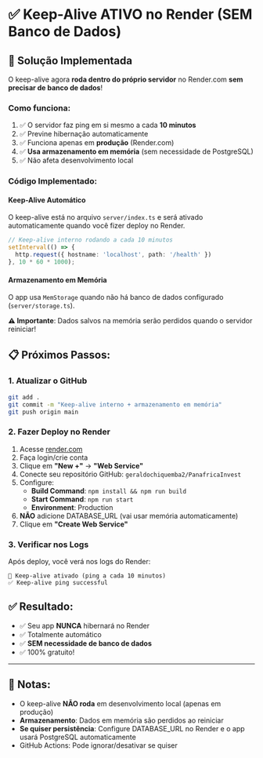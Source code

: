 # ✅ Keep-Alive ATIVO no Render (SEM Banco de Dados)

## 🎯 Solução Implementada

O keep-alive agora **roda dentro do próprio servidor** no Render.com **sem precisar de banco de dados**!

### Como funciona:

1. ✅ O servidor faz ping em si mesmo a cada **10 minutos**
2. ✅ Previne hibernação automaticamente
3. ✅ Funciona apenas em **produção** (Render.com)
4. ✅ **Usa armazenamento em memória** (sem necessidade de PostgreSQL)
5. ✅ Não afeta desenvolvimento local

### Código Implementado:

#### Keep-Alive Automático
O keep-alive está no arquivo `server/index.ts` e será ativado automaticamente quando você fizer deploy no Render.

```typescript
// Keep-alive interno rodando a cada 10 minutos
setInterval(() => {
  http.request({ hostname: 'localhost', path: '/health' })
}, 10 * 60 * 1000);
```

#### Armazenamento em Memória
O app usa `MemStorage` quando não há banco de dados configurado (`server/storage.ts`).

**⚠️ Importante**: Dados salvos na memória serão perdidos quando o servidor reiniciar!

## 📋 Próximos Passos:

### 1. Atualizar o GitHub

```bash
git add .
git commit -m "Keep-alive interno + armazenamento em memória"
git push origin main
```

### 2. Fazer Deploy no Render

1. Acesse [render.com](https://render.com)
2. Faça login/crie conta
3. Clique em **"New +"** → **"Web Service"**
4. Conecte seu repositório GitHub: `geraldochiquemba2/PanafricaInvest`
5. Configure:
   - **Build Command**: `npm install && npm run build`
   - **Start Command**: `npm run start`
   - **Environment**: Production
6. **NÃO** adicione DATABASE_URL (vai usar memória automaticamente)
7. Clique em **"Create Web Service"**

### 3. Verificar nos Logs

Após deploy, você verá nos logs do Render:

```
🔄 Keep-alive ativado (ping a cada 10 minutos)
✅ Keep-alive ping successful
```

## ✅ Resultado:

- ✅ Seu app **NUNCA** hibernará no Render
- ✅ Totalmente automático
- ✅ **SEM necessidade de banco de dados**
- ✅ 100% gratuito!

---

## 📝 Notas:

- O keep-alive **NÃO roda** em desenvolvimento local (apenas em produção)
- **Armazenamento**: Dados em memória são perdidos ao reiniciar
- **Se quiser persistência**: Configure DATABASE_URL no Render e o app usará PostgreSQL automaticamente
- GitHub Actions: Pode ignorar/desativar se quiser
